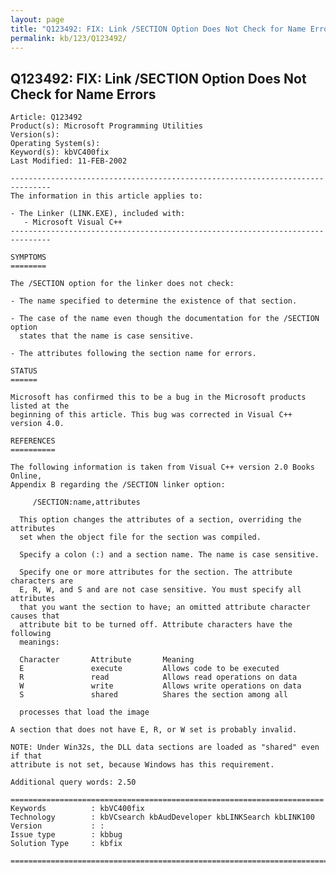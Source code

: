 ```yaml
---
layout: page
title: "Q123492: FIX: Link /SECTION Option Does Not Check for Name Errors"
permalink: kb/123/Q123492/
---
```


## Q123492: FIX: Link /SECTION Option Does Not Check for Name Errors

	Article: Q123492
	Product(s): Microsoft Programming Utilities
	Version(s): 
	Operating System(s): 
	Keyword(s): kbVC400fix
	Last Modified: 11-FEB-2002
	
	-------------------------------------------------------------------------------
	The information in this article applies to:
	
	- The Linker (LINK.EXE), included with:
	   - Microsoft Visual C++ 
	-------------------------------------------------------------------------------
	
	SYMPTOMS
	========
	
	The /SECTION option for the linker does not check:
	
	- The name specified to determine the existence of that section.
	
	- The case of the name even though the documentation for the /SECTION option
	  states that the name is case sensitive.
	
	- The attributes following the section name for errors.
	
	STATUS
	======
	
	Microsoft has confirmed this to be a bug in the Microsoft products listed at the
	beginning of this article. This bug was corrected in Visual C++ version 4.0.
	
	REFERENCES
	==========
	
	The following information is taken from Visual C++ version 2.0 Books Online,
	Appendix B regarding the /SECTION linker option:
	
	     /SECTION:name,attributes
	
	  This option changes the attributes of a section, overriding the attributes
	  set when the object file for the section was compiled.
	
	  Specify a colon (:) and a section name. The name is case sensitive.
	
	  Specify one or more attributes for the section. The attribute characters are
	  E, R, W, and S and are not case sensitive. You must specify all attributes
	  that you want the section to have; an omitted attribute character causes that
	  attribute bit to be turned off. Attribute characters have the following
	  meanings:
	
	  Character       Attribute       Meaning
	  E               execute         Allows code to be executed
	  R               read            Allows read operations on data
	  W               write           Allows write operations on data
	  S               shared          Shares the section among all
	
	  processes that load the image
	
	A section that does not have E, R, or W set is probably invalid.
	
	NOTE: Under Win32s, the DLL data sections are loaded as "shared" even if that
	attribute is not set, because Windows has this requirement.
	
	Additional query words: 2.50
	
	======================================================================
	Keywords          : kbVC400fix 
	Technology        : kbVCsearch kbAudDeveloper kbLINKSearch kbLINK100
	Version           : :
	Issue type        : kbbug
	Solution Type     : kbfix
	
	=============================================================================
	

